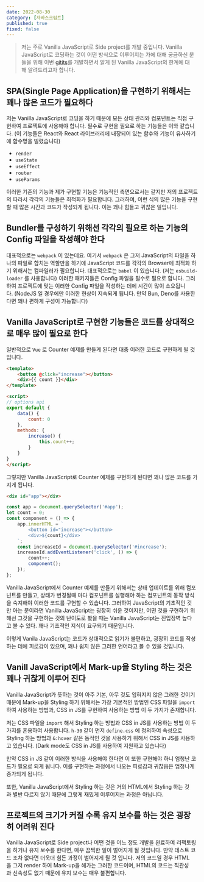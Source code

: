 ```yaml
---
date: 2022-08-30
category: [자바스크립트]
published: true
fixed: false
---
```


> 저는 주로 Vanilla JavaScript로 Side project를 개발 중입니다.
Vanilla JavaScript로 코딩하는 것이 어떤 방식으로 이루어지는 가에 대해 궁금하신 분들을 위해 이번 [gitits](https://github.com/chebread/gitits)를 개발하면서 알게 된 Vanilla JavaScript의 한계에 대해 알려드리고자 합니다.

## SPA(Single Page Application)을 구현하기 위해서는 꽤나 많은 코드가 필요하다
저는 Vanilla JavaScript로 코딩을 하기 때문에 모든 상태 관리와 컴포넌트는 직접 구현하여 프로젝트에 사용해야 합니다. 필수로 구현을 필요로 하는 기능들은 이와 같습니다. (이 기능들은 React와 React 라이브러리에 내장되어 있는 함수와 기능이 유사하기에 함수명을 빌렸습니다)

- `render`
- `useState`
- `useEffect`
- `router`
- `useParams`

이러한 기존의 기능과 제가 구현할 기능은 기능적인 측면으로서는 같지만 저의 프로젝트의 따라서 각각의 기능들은 최적화가 필요합니다. 그러하여, 이런 식의 많은 기능을 구현할 때 많은 시간과 코드가 작성되게 됩니다. 이는 꽤나 힘들고 귀찮은 일입니다.

## Bundler를 구성하기 위해선 각각의 필요로 하는 기능의 Config 파일을 작성해야 한다
대표적으로는 `webpack` 이 있는데요. 여기서 `webpack` 은 그저 JavaScript의 파일을 하나의 파일로 합치는 역할만을 하기에 JavaScript 코드를 각각의 Browser에 최적화 하기 위해서는 컴파일러가 필요합니다. 대표적으로는 `babel` 이 있습니다. (저는 `esbuild-loader` 를 사용합니다) 이러한 패키지들은 Config 파일을 필수로 필요로 합니다. 그러하여 프로젝트에 맞는 이러한 Config 파일을 작성하는 데에 시간이 많이 소요됩니다. (NodeJS 일 경우에만 이러한 현상이 지속되게 됩니다. 만약 Bun, Deno를 사용한다면 꽤나 편하게 구성이 가능합니다)

## Vanilla JavaScript로 구현한 기능들은 코드를 상대적으로 매우 많이 필요로 한다
일반적으로 `Vue` 로 Counter 예제를 만들게 된다면 대충 이러한 코드로 구현하게 될 것입니다.

```html
<template>
    <button @click="increase"></button>
    <div>{{ count }}</div>
</template>
```
```html
<script>
// options api
export default {
    data() {
        count: 0
    },
    methods: {
        increase() {
            this.count++;
        }
    }
}
</script>
```

그렇지만 Vanilla JavaScript로 Counter 예제를 구현하게 된다면 꽤나 많은 코드를 가지게 됩니다.

```html
<div id="app"></div>
```
```js
const app = document.querySelector('#app');
let count = 0;
const component = () => {
    app.innerHTML = `
        <button id="increase"></button>
        <div>${count}</div>
    `;
    const increaseId = document.querySelector('#increase');
    increaseId.addEventListener('click', () => {
        count++;
        component();
    });
};
```

Vanilla JavaScript에서 Counter 예제를 만들기 위해서는 상태 업데이트를 위해 컴포넌트를 만들고, 상태가 변경될때 마다 컴포넌트를 실행해야 하는 컴포넌트의 동작 방식을 숙지해야 이러한 코드를 구현할 수 있습니다. 그러하여 JavaScript의 기초적인 것만 아는 분이라면 Vanilla JavaScript는 굉장히 쉬운 것이지만, 어떤 것을 구현하기 위해선 그것을 구현하는 것의 난이도로 봤을 때는 Vanilla JavaScript는 진입장벽 높다고 볼 수 있다. 꽤나 기초적인 지식이 요구되기 때문입니다.

이렇게 Vanila JavaScript는 코드가 상대적으로 읽기가 불편하고, 굉장히 코드를 작성하는 데에 피로감이 있으며, 꽤나 쉽지 않은 그러한 언어라고 볼 수 있을 것입니다.

## Vanill JavaScript에서 Mark-up을 Styling 하는 것은 꽤나 귀찮게 이루어 진다
Vanilla JavaScript가 뜻하는 것이 아주 기본, 아무 것도 입혀지지 않은 그러한 것이기 때문에 Mark-up을 Styling 하기 위해서는 가장 기본적인 방법인 CSS 파일을 `import` 하여 사용하는 방법과, CSS in JS를 구현하여 사용하는 방법 이 두 가지가 존재합니다.

저는 CSS 파일을 `import` 해서 Styling 하는 방법과 CSS in JS를 사용하는 방법 이 두 가지를 혼용하여 사용합니다. `h-30` 같이 먼저 `define.css` 에 정의하여 속성으로 Styling 하는 방법과 `&:hover` 같은 동적인 것을 사용하기 위해서 CSS in JS를 사용하고 있습니다. (Dark mode도 CSS in JS를 사용하여 지원하고 있습니다)

만약 CSS in JS 같이 이러한 방식을 사용해야 한다면 이 또한 구현해야 하니 엄청난 코드가 필요로 되게 됩니다. 이를 구현하는 과정에서 나오는 피로감과 귀찮음은 엄청나게 증가되게 됩니다.

또한, Vanilla JavaScript에서 Styling 하는 것은 거의 HTML에서 Styling 하는 것과 별반 다르지 않기 때문에 그렇게 재밌게 이루어지는 과정은 아닙니다.

## 프로젝트의 크기가 커질 수록 유지 보수를 하는 것은 굉장히 어려워 진다
Vanilla JavaScript로 Side project나 어떤 것을 어느 정도 개발을 완료하여 리팩토링을 하거나 유지 보수를 한다면, 매우 끔찍한 일이 벌어지게 될 것입니다. 만약 테스트 코드 조차 없다면 더욱더 힘든 과정이 벌어지게 될 것 입니다. 저의 코드일 경우 HTML을 그저 render 하여 Mark-up을 해가는 그러한 코드이며, HTML의 코드는 직관성과 신속성도 없기 때문에 유지 보수는 매우 불편합니다.
